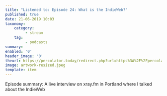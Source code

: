 ```yaml
---
title: "Listened to: Episode 24: What is the IndieWeb?"
published: true
date: 21-06-2019 10:03
taxonomy:
    category:
         - stream
    tag:
         - podcasts
summary:
enabled: '0'
header_image: '0'
theurl: https://percolator.today/redirect.php?url=https%3A%2F%2Fpercolator.today%2Fmedia%2FEpisode_24.mp3
image: artwork-resized.jpeg
template: item
---
```

 
Episode summary: A live interview on xray.fm in Portland where I talked about the IndieWeb

